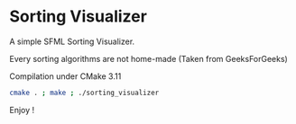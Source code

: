 # Sorting Visualizer

A simple SFML Sorting Visualizer.  
  
Every sorting algorithms are not home-made (Taken from GeeksForGeeks)  
  
Compilation under CMake 3.11
```bash
cmake . ; make ; ./sorting_visualizer
```

Enjoy !

